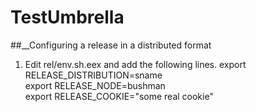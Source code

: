 # TestUmbrella

##__Configuring a release in a distributed format

1. Edit rel/env.sh.eex and add the following lines.
export RELEASE_DISTRIBUTION=sname<br />
export RELEASE_NODE=bushman<br />
export RELEASE_COOKIE="some real cookie"<br />
